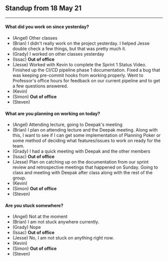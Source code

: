 ## Standup from 18 May 21

--- 

#### What did you work on since yesterday?
- (Angel) Other classes
- (Brian) I didn't really work on the project yesterday. I helped Jesse double check a few things, but that was pretty much it.
- (Grady) I worked on other classes yesterday
- (Issac) **Out of office**
- (Jesse) Worked with Kevin to complete the Sprint 1 Status Video. Finished up the CI/CD pipeline phase 1 documentation. Fixed a bug that was keeping pre-commit hooks from working properly. Went to Professor's office hours for feedback on our current pipeline and to get a few questions answered.
- (Kevin) 
- (Simon) **Out of office**
- (Steven) 

#### What are you planning on working on today?
- (Angel) Attending lecture, going to Deepak's meeting
- (Brian) I plan on attending lecture and the Deepak meeting. Along with this, I want to see if I can get some implementation of Planning Poker or some method of deciding what features/issues to work on ready for the team.
- (Grady) I had a quick meeting with Deepak and the other members
- (Issac) **Out of office**
- (Jesse) Plan on catching up on the documentation from our sprint review and retrospective meetings that happened on Sunday. Going to class and meeting with Deepak after class along with the rest of the group.
- (Kevin) 
- (Simon) **Out of office**
- (Steven) 

#### Are you stuck somewhere?
- (Angel) Not at the moment
- (Brian) I am not stuck anywhere currently.
- (Grady) Nope
- (Issac) **Out of office**
- (Jesse) No, I am not stuck on anything right now.
- (Kevin) 
- (Simon) **Out of office**
- (Steven) 